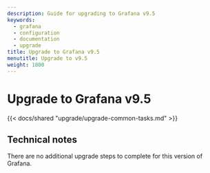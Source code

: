 ```yaml
---
description: Guide for upgrading to Grafana v9.5
keywords:
  - grafana
  - configuration
  - documentation
  - upgrade
title: Upgrade to Grafana v9.5
menutitle: Upgrade to v9.5
weight: 1800
---
```


# Upgrade to Grafana v9.5

{{< docs/shared "upgrade/upgrade-common-tasks.md" >}}

## Technical notes

There are no additional upgrade steps to complete for this version of Grafana.
